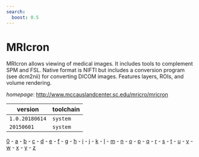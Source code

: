 ```yaml
---
search:
  boost: 0.5
---
```

# MRIcron

MRIcron allows viewing of medical images. It  includes tools to complement SPM and FSL. Native format is NIFTI  but includes a conversion program (see dcm2nii) for converting DICOM images.  Features layers, ROIs, and volume rendering.

*homepage*: <http://www.mccauslandcenter.sc.edu/mricro/mricron>

version | toolchain
--------|----------
``1.0.20180614`` | ``system``
``20150601`` | ``system``

[0](../0/index.md) - [a](../a/index.md) - [b](../b/index.md) - [c](../c/index.md) - [d](../d/index.md) - [e](../e/index.md) - [f](../f/index.md) - [g](../g/index.md) - [h](../h/index.md) - [i](../i/index.md) - [j](../j/index.md) - [k](../k/index.md) - [l](../l/index.md) - [m](../m/index.md) - [n](../n/index.md) - [o](../o/index.md) - [p](../p/index.md) - [q](../q/index.md) - [r](../r/index.md) - [s](../s/index.md) - [t](../t/index.md) - [u](../u/index.md) - [v](../v/index.md) - [w](../w/index.md) - [x](../x/index.md) - [y](../y/index.md) - [z](../z/index.md)

